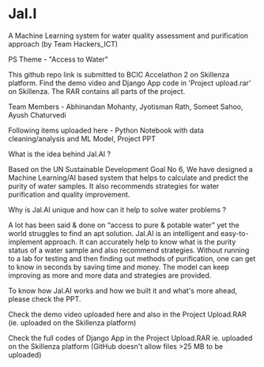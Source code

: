 # Jal.I
A Machine Learning system for water quality assessment and purification approach (by Team Hackers_ICT)

PS Theme - "Access to Water"

This github repo link is submitted to BCIC Accelathon 2 on Skillenza platform. Find the demo video and Django App code in 'Project upload.rar' on Skillenza. The RAR contains all parts of the project.

Team Members - Abhinandan Mohanty, Jyotisman Rath, Someet Sahoo, Ayush Chaturvedi

Following items uploaded here - Python Notebook with data cleaning/analysis and ML Model, Project PPT

What is the idea behind Jal.AI ?

Based on the UN Sustainable Development Goal No 6, We have designed a Machine Learning/AI based system that helps to calculate and predict the purity of water samples. It also recommends strategies for water purification and quality improvement. 

Why is Jal.AI unique and how can it help to solve water problems ?

A lot has been said & done on “access to pure & potable water” yet the world struggles to find an apt solution. Jal.AI is an intelligent and easy-to-implement approach. It can accurately help to know what is the purity status of a water sample and also recommend strategies. Without running to a lab for testing and then finding out methods of purification, one can get to know in seconds by saving time and money. The model can keep improving as more and more data and strategies are provided. 

To know how Jal.AI works and how we built it and what's more ahead, please check the PPT.

Check the demo video uploaded here and also in the Project Upload.RAR (ie. uploaded on the Skillenza platform)

Check the full codes of Django App in the Project Upload.RAR ie. uploaded on the Skillenza platform (GitHub doesn't allow files >25 MB to be uploaded)
